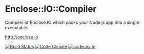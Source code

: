 # Enclose::IO::Compiler

Compiler of Enclose.IO which packs your Node.js app into a single executable.

http://enclose.io

[![Build Status](https://travis-ci.org/enclose-io/compiler.svg)](https://travis-ci.org/enclose-io/compiler)
[![Code Climate](https://codeclimate.com/github/enclose-io/compiler/badges/gpa.svg)](https://codeclimate.com/github/enclose-io/compiler)
[![codecov.io](https://codecov.io/github/enclose-io/compiler/coverage.svg?branch=master)](https://codecov.io/github/enclose-io/compiler?branch=master)

